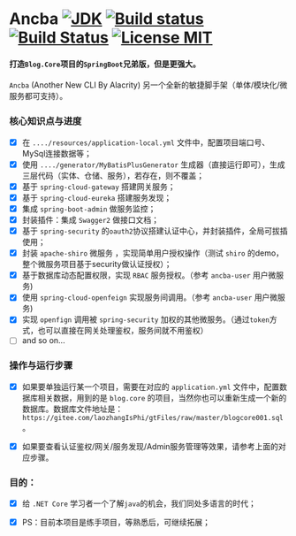 # Ancba    [![JDK](https://img.shields.io/badge/jdk-1.8.0-d.svg)](#)  [![Build status](https://github.com/anjoy8/blog-spring/workflows/Java/badge.svg)](https://github.com/anjoy8/blog-spring/actions)  [![Build Status](https://dev.azure.com/laozhangisphi/anjoy8/_apis/build/status/anjoy8.ancba?branchName=master)](https://dev.azure.com/laozhangisphi/anjoy8/_build?definitionId=2)   [![License MIT](https://img.shields.io/badge/license-MIT-blue.svg?style=flat-square)](https://github.com/anjoy8/blog-spring/blob/master/LICENSE) 
 
#### 打造`Blog.Core`项目的`SpringBoot`兄弟版，但是更强大。  
`Ancba` (Another New CLI By Alacrity) 另一个全新的敏捷脚手架（单体/模块化/微服务都可支持）。

### 核心知识点与进度

- [x] 在 `..../resources/application-local.yml` 文件中，配置项目端口号、MySql连接数据等；
- [x] 使用 `..../generator/MyBatisPlusGenerator` 生成器（直接运行即可），生成三层代码（实体、仓储、服务），若存在，则不覆盖；
- [x] 基于 `spring-cloud-gateway` 搭建网关服务；
- [x] 基于 `spring-cloud-eureka` 搭建服务发现；
- [x] 集成 `spring-boot-admin` 做服务监控；
- [x] 封装插件：集成 `Swagger2` 做接口文档；
- [x] 基于 `spring-security` 的`oauth2`协议搭建认证中心，并封装插件，全局可拔插使用；
- [x] 封装 `apache-shiro` 微服务 ，实现简单用户授权操作（测试 `shiro` 的demo，整个微服务项目基于security做认证授权）；
- [x] 基于数据库动态配置权限，实现 `RBAC` 服务授权。（参考 `ancba-user` 用户微服务)
- [x] 使用 `spring-cloud-openfeign` 实现服务间调用。（参考 `ancba-user` 用户微服务)
- [x] 实现 `openfign` 调用被 `spring-security` 加权的其他微服务。（通过`token`方式，也可以直接在网关处理鉴权，服务间就不用鉴权）
- [ ] and so on...
  
### 操作与运行步骤

- [x] 如果要单独运行某一个项目，需要在对应的 `application.yml` 文件中，配置数据库相关数据，用到的是 `blog.core` 的项目，当然你也可以重新生成一个新的数据库。数据库文件地址是：`https://gitee.com/laozhangIsPhi/gtFiles/raw/master/blogcore001.sql`。
- [x] 如果要查看认证鉴权/网关/服务发现/Admin服务管理等效果，请参考上面的对应步骤。


  
### 目的：   

- [x] 给 `.NET Core` 学习者一个了解`java`的机会，我们同处多语言的时代；
- [x] PS：目前本项目是练手项目，等熟悉后，可继续拓展；


